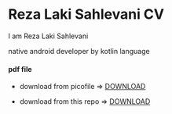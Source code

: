 # Reza Laki Sahlevani CV


I am Reza Laki Sahlevani

native android developer by kotlin language




#### pdf file
- download from picofile => [DOWNLOAD](https://s24.picofile.com/file/8453308300/CV_RezaLakiSahlevani.pdf.html)

- download from this repo => [DOWNLOAD](https://github.com/rezalaki/cv/blob/main/CV__RezaLakiSahlevani.pdf)
